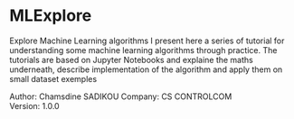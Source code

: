# MLExplore
Explore Machine Learning algorithms
I present here a series of tutorial for understanding some machine learning algorithms through practice.
The tutorials are based on Jupyter Notebooks and explaine the maths underneath, 
describe implementation of the algorithm and 
apply them on small dataset exemples 

Author: Chamsdine SADIKOU 
Company: CS CONTROLCOM    
Version: 1.0.0    
